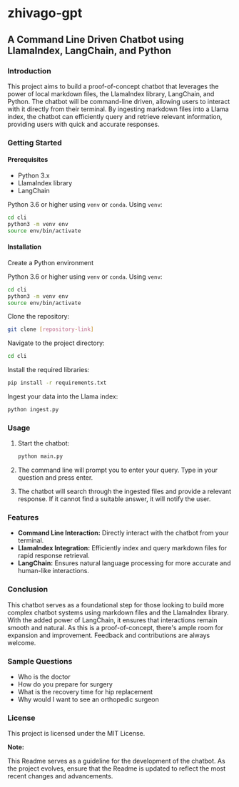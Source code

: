 # zhivago-gpt

## A Command Line Driven Chatbot using LlamaIndex, LangChain, and Python

### Introduction

This project aims to build a proof-of-concept chatbot that leverages the power of local markdown files, the LlamaIndex library, LangChain, and Python. The chatbot will be command-line driven, allowing users to interact with it directly from their terminal. By ingesting markdown files into a Llama index, the chatbot can efficiently query and retrieve relevant information, providing users with quick and accurate responses.

### Getting Started

#### Prerequisites

- Python 3.x
- LlamaIndex library
- LangChain

Python 3.6 or higher using `venv` or `conda`. Using `venv`:

``` bash
cd cli
python3 -m venv env
source env/bin/activate
```

#### Installation

Create a Python environment

Python 3.6 or higher using `venv` or `conda`. Using `venv`:

``` bash
cd cli
python3 -m venv env
source env/bin/activate
```

Clone the repository:

   ```bash
   git clone [repository-link]
   ```

Navigate to the project directory:

   ```bash
   cd cli
   ```

Install the required libraries:

   ```bash
   pip install -r requirements.txt
   ```

Ingest your data into the Llama index:

   ```bash
   python ingest.py 
   ```

### Usage

1. Start the chatbot:

   ```bash
   python main.py
   ```

2. The command line will prompt you to enter your query. Type in your question and press enter.

3. The chatbot will search through the ingested files and provide a relevant response. If it cannot find a suitable answer, it will notify the user.

### Features

- **Command Line Interaction:** Directly interact with the chatbot from your terminal.  
- **LlamaIndex Integration:** Efficiently index and query markdown files for rapid response retrieval.
- **LangChain:** Ensures natural language processing for more accurate and human-like interactions.

### Conclusion

This chatbot serves as a foundational step for those looking to build more complex chatbot systems using markdown files and the LlamaIndex library. With the added power of LangChain, it ensures that interactions remain smooth and natural. As this is a proof-of-concept, there's ample room for expansion and improvement. Feedback and contributions are always welcome.

### Sample Questions

- Who is the doctor
- How do you prepare for surgery
- What is the recovery time for hip replacement
- Why would I want to see an orthopedic surgeon

### License

This project is licensed under the MIT License.

**Note:**

This Readme serves as a guideline for the development of the chatbot. As the project evolves, ensure that the Readme is updated to reflect the most recent changes and advancements.
